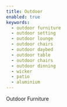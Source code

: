 ```yaml
---
title: Outdoor
enabled: true
keywords:
  - outdoor furniture
  - outdoor setting
  - outdoor lounge
  - outdoor chairs
  - outdoor daybed
  - outdoor table
  - outdoor chairs
  - outdoor dinning
  - wicker
  - patio
  - aluminium
---
```

Outdoor Furniture
